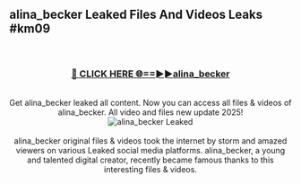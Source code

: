 ## alina_becker Leaked Files And Videos Leaks #km09
<br>
<div align="center">
<h3><a href="https://watchclip.my.id/alina_becker" rel="nofollow">🔴 CLICK HERE 🌐==►►alina_becker</a></h3>
<br>
Get alina_becker leaked all content. Now you can access all files & videos of alina_becker. All video and files new update 2025!
<br>
<a href="https://watchclip.my.id/alina_becker" rel="nofollow" data-target="animated-image.originalLink"><img src="https://i.ibb.co.com/WyWwxjT/player-gif2.gif" alt="alina_becker Leaked" style="max-width: 100%; display: inline-block;" data-target="animated-image.originalImage"></a>
<br><br>
alina_becker original files & videos took the internet by storm and amazed viewers on various Leaked social media platforms. alina_becker, a young and talented digital creator, recently became famous thanks to this interesting files & videos.
</div>
<br>